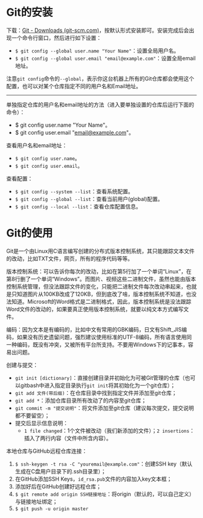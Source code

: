 # Git的安装

下载：[Git - Downloads (git-scm.com)](https://git-scm.com/downloads)，按默认形式安装即可。安装完成后会出现一个命令行窗口，然后进行如下设置：

- `$ git config --global user.name "Your Name"`：设置全局用户名。
- `$ git config --global user.email "email@example.com"`：设置全局email地址。

注意`git config`命令的`--global`，表示你这台机器上所有的Git仓库都会使用这个配置，也可以对某个仓库指定不同的用户名和Email地址。

--------------------------------------------------------------------------------------------------------------------------------------------------------------

单独指定仓库的用户名和email地址的方法（进入要单独设置的仓库后运行下面的命令）：

- $ git config user.name "Your Name"。
- $ git config user.email "email@example.com"。

查看用户名和email地址：

- `$ git config user.name`。
- `$ git config user.email`。

查看配置：

- `$ git config --system --list`：查看系统配置。
- `$ git config --global --list`：查看当前用户(global)配置。
- `$ git config --local --list`：查看仓库配置信息。

# Git的使用

Git是一个由Linux用C语言编写创建的分布式版本控制系统，其只能跟踪文本文件的改动，比如TXT文件，网页，所有的程序代码等等。

版本控制系统：可以告诉你每次的改动，比如在第5行加了一个单词“Linux”，在第8行删了一个单词“Windows”。而图片、视频这些二进制文件，虽然也能由版本控制系统管理，但没法跟踪文件的变化，只能把二进制文件每次改动串起来，也就是只知道图片从100KB改成了120KB，但到底改了啥，版本控制系统不知道，也没法知道。Microsoft的Word格式是二进制格式，因此，版本控制系统是没法跟踪Word文件的改动的，如果要真正使用版本控制系统，就要以纯文本方式编写文件。

编码：因为文本是有编码的，比如中文有常用的GBK编码，日文有Shift_JIS编码，如果没有历史遗留问题，强烈建议使用标准的UTF-8编码，所有语言使用同一种编码，既没有冲突，又被所有平台所支持。不要用Windows下的记事本，容易出问题。

创建与提交：

- `git init [dictionary]`：直接创建目录并初始化为可被Git管理的仓库（也可以gitbash中进入指定目录执行`git init`将其初始化为一个git仓库）；
- `git add 文件(带后缀)`：在仓库目录中找到指定文件并添加至git仓库；
- `git add *`：添加仓库目录所有改动了的内容至git仓库；
- `git commit -m "提交说明"`：将文件添加至git仓库（建议每次提交，提交说明都不要留空）；
- 提交后显示信息说明：
  - `1 file changed`：1个文件被改动（我们新添加的文件）；`2 insertions`：插入了两行内容（文件中所含内容）。

本地仓库与GitHub远程仓库连接：

1. `$ ssh-keygen -t rsa -C "youremail@example.com"`：创建SSH key（默认生成在C盘用户目录下的.ssh目录里）；
2. 在GitHub添加SSH Keys，`id_rsa.pub`文件的内容加入key文本框；
3. 添加好后在GitHub创建好远程仓库；
4. `$ git remote add origin SSH链接地址`：将origin（默认的，可以自己定义）与链接地址绑定；
5. `$ git push -u origin master`





























